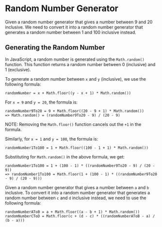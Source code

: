 # Random Number Generator

Given a random number generator that gives a number between 9 and 20 inclusive. We need to convert it into a random number generator that generates a random number between 1 and 100 inclusive instead. 

## Generating the Random Number

In JavaScript, a random number is generated using the `Math.random()` function. This function returns a random number between 0 (inclusive) and 1 (exclusive).

To generate a random number between `x` and `y` (inclusive), we use the following formula:

    randomNumber = x + Math.floor((y - x + 1) * Math.random())

For `x = 9` and `y = 20`, the formula is:

    randomNumber9To20 = 9 + Math.floor((20 - 9 + 1) * Math.random())
    => Math.random() = (randomNumber9To20 - 9) / (20 - 9)

NOTE: Removing the `Math.floor()` function cancels out the `+1` in the formula.

Similarly, for `x = 1` and `y = 100`, the formula is:

    randomNumber1To100 = 1 + Math.floor((100 - 1 + 1) * Math.random())

Substituting for `Math.random()` in the above formula, we get:

    randomNumber1To100 = 1 + (100 - 1) * ((randomNumber9To20 - 9) / (20 - 9))
    => randomNumber1To100 = Math.floor(1 + (100 - 1) * ((randomNumber9To20 - 9) / (20 - 9)))

Given a random number generator that gives a number between `a` and `b` inclusive. To convert it into a random number generator that generates a random number between `c` and `d` inclusive instead, we need to use the following formula:

    randomNumberAToB = a + Math.floor((a - b + 1) * Math.random())
    randomNumberCToD = Math.floor(c + (d - c) * ((randomNumberAToB - a) / (b - a)))